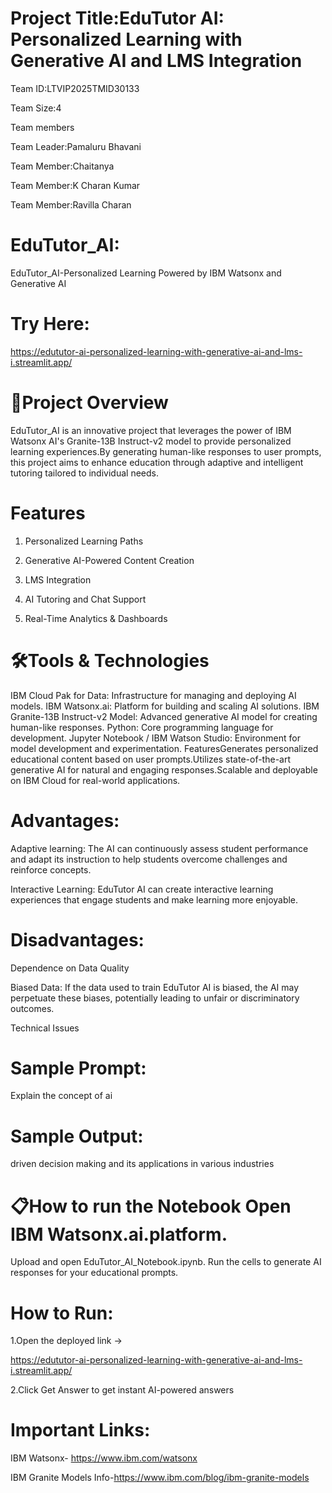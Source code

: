 # Project Title:EduTutor AI: Personalized Learning with Generative AI and LMS Integration

Team ID:LTVIP2025TMID30133

Team Size:4

Team members

Team Leader:Pamaluru Bhavani

Team Member:Chaitanya

Team Member:K Charan Kumar

Team Member:Ravilla Charan

# EduTutor_AI:

EduTutor_AI-Personalized Learning Powered by IBM Watsonx and Generative AI

# Try Here:

https://edututor-ai-personalized-learning-with-generative-ai-and-lms-i.streamlit.app/

# 🎯Project Overview

EduTutor_AI is an innovative project that leverages the power of IBM Watsonx AI's Granite-13B Instruct-v2 model to provide personalized learning experiences.By generating human-like responses to user prompts, this project aims to enhance education through adaptive and intelligent tutoring tailored to individual needs.

# Features

1. Personalized Learning Paths

2. Generative AI-Powered Content Creation

3. LMS Integration

4. AI Tutoring and Chat Support

5. Real-Time Analytics & Dashboards

# 🛠️Tools & Technologies

IBM Cloud Pak for Data: Infrastructure for managing and deploying AI models. IBM Watsonx.ai: Platform for building and scaling AI solutions. IBM Granite-13B Instruct-v2 Model: Advanced generative AI model for creating human-like responses. Python: Core programming language for development. Jupyter Notebook / IBM Watson Studio: Environment for model development and experimentation. FeaturesGenerates personalized educational content based on user prompts.Utilizes state-of-the-art generative AI for natural and engaging responses.Scalable and deployable on IBM Cloud for real-world applications.

# Advantages:

Adaptive learning: The AI can continuously assess student performance and adapt its instruction to help students overcome challenges and reinforce concepts.

Interactive Learning: EduTutor AI can create interactive learning experiences that engage students and make learning more enjoyable.

# Disadvantages:

Dependence on Data Quality

Biased Data: If the data used to train EduTutor AI is biased, the AI may perpetuate these biases, potentially leading to unfair or discriminatory outcomes.

Technical Issues

# Sample Prompt:

Explain the concept of ai

# Sample Output:

driven decision making and its applications in various industries

# 📋How to run the Notebook Open IBM Watsonx.ai.platform.

Upload and open EduTutor_AI_Notebook.ipynb. Run the cells to generate AI responses for your educational prompts.

# How to Run:

1.Open the deployed link -> 

https://edututor-ai-personalized-learning-with-generative-ai-and-lms-i.streamlit.app/

2.Click Get Answer to get instant AI-powered answers

 # Important Links:

IBM Watsonx- https://www.ibm.com/watsonx 

IBM Granite Models Info-https://www.ibm.com/blog/ibm-granite-models

